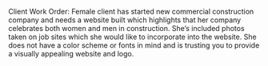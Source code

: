 Client Work Order:
Female client has started new commercial construction company and needs a website built which highlights that her company celebrates both women and men in construction. She’s included photos taken on job sites which she would like to incorporate into the website. She does not have a color scheme or fonts in mind and is trusting you to provide a visually appealing website and logo.
